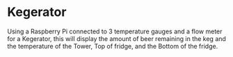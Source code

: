 # Kegerator

Using a Raspberry Pi connected to 3 temperature gauges and a flow meter for a Kegerator, this will display the amount of beer remaining in the keg and the temperature of the Tower, Top of fridge, and the Bottom of the fridge.


